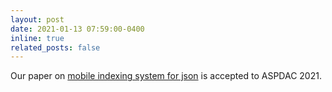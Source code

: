 ```yaml
---
layout: post
date: 2021-01-13 07:59:00-0400
inline: true
related_posts: false
---
```


Our paper on [mobile indexing system for json](https://ieeexplore.ieee.org/document/10102340) is accepted to ASPDAC 2021. 
